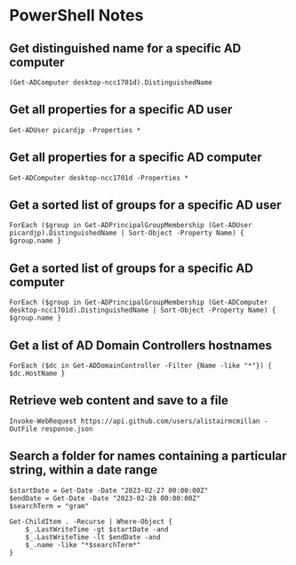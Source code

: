 # PowerShell Notes

## Get distinguished name for a specific AD computer

    (Get-ADComputer desktop-ncc1701d).DistinguishedName

## Get all properties for a specific AD user

    Get-ADUser picardjp -Properties *

## Get all properties for a specific AD computer

    Get-ADComputer desktop-ncc1701d -Properties *

## Get a sorted list of groups for a specific AD user

    ForEach ($group in Get-ADPrincipalGroupMembership (Get-ADUser picardjp).DistinguishedName | Sort-Object -Property Name) { $group.name }

## Get a sorted list of groups for a specific AD computer

    ForEach ($group in Get-ADPrincipalGroupMembership (Get-ADComputer desktop-ncc1701d).DistinguishedName | Sort-Object -Property Name) { $group.name }

## Get a list of AD Domain Controllers hostnames

    ForEach ($dc in Get-ADDomainController -Filter {Name -like "*"}) { $dc.HostName }

## Retrieve web content and save to a file

    Invoke-WebRequest https://api.github.com/users/alistairmcmillan -OutFile response.json

## Search a folder for names containing a particular string, within a date range

    $startDate = Get-Date -Date "2023-02-27 00:00:00Z"
    $endDate = Get-Date -Date "2023-02-28 00:00:00Z"
    $searchTerm = "gram"

    Get-ChildItem . -Recurse | Where-Object {
        $_.LastWriteTime -gt $startDate -and 
        $_.LastWriteTime -lt $endDate -and
        $_.name -like "*$searchTerm*" 
    }
